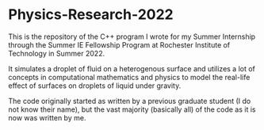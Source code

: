 # Physics-Research-2022
This is the repository of the C++ program I wrote for my Summer Internship through the Summer IE Fellowship Program at Rochester Institute of Technology in Summer 2022.

It simulates a droplet of fluid on a heterogenous surface and utilizes a lot of concepts in computational mathematics and physics to model the real-life effect of surfaces on droplets of liquid under gravity.

The code originally started as written by a previous graduate student (I do not know their name), but the vast majority (basically all) of the code as it is now was written by me.
